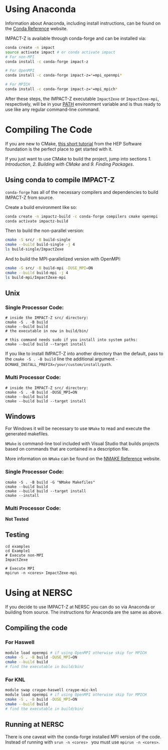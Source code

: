# Using Anaconda

Information about Anaconda, including install instructions, can be found on the [Conda Reference](https://docs.conda.io/projects/conda/en/latest/) website.

IMPACT-Z is available through conda-forge and can be installed via:
```bash
conda create -n impact
source activate impact # or conda activate impact
# For non-MPI
conda install -c conda-forge impact-z

# For OpenMPI
conda install -c conda-forge impact-z=*=mpi_openmpi*

# For MPICH
conda install -c conda-forge impact-z=*=mpi_mpich*
```
After these steps, the IMPACT-Z executable `ImpactZexe` or `ImpactZexe-mpi`, respectively, will be in your [PATH](https://en.wikipedia.org/wiki/PATH_(variable)) environment variable and is thus ready to use like any regular command-line command.

# Compiling The Code

If you are new to CMake, [this short tutorial](https://hsf-training.github.io/hsf-training-cmake-webpage/) from the HEP Software foundation is the perfect place to get started with it.

If you just want to use CMake to build the project, jump into sections *1. Introduction*, *2. Building with CMake* and *9. Finding Packages*.

## Using conda to compile IMPACT-Z

`conda-forge` has all of the necessary compilers and dependencies to build IMPACT-Z from source.

Create a build environment like so:

```bash
conda create -n impactz-build -c conda-forge compilers cmake openmpi
conda activate impactz-build
```

Then to build the non-parallel version:

```bash
cmake -S src/ -B build-single
cmake --build build-single -j 4
ls build-single/ImpactZexe
```

And to build the MPI-parallelized version with OpenMPI:

```bash
cmake -S src/ -B build-mpi -DUSE_MPI=ON
cmake --build build-mpi -j 4
ls build-mpi/ImpactZexe-mpi
```

## Unix

### Single Processor Code:

```shell script
# inside the IMPACT-Z src/ directory:
cmake -S . -B build
cmake --build build
# the executable in now in build/bin/

# this command needs sudo if you install into system paths:
cmake --build build --target install
```
If you like to install IMPACT-Z into another directory than the default, pass to the `cmake -S . -B build` line the additional argument `-DCMAKE_INSTALL_PREFIX=/your/custom/install/path`.

### Multi Processor Code:

```shell script
# inside the IMPACT-Z src/ directory:
cmake -S . -B build -DUSE_MPI=ON
cmake --build build
cmake --build build --target install
```

## Windows

For Windows it will be necessary to use `NMake` to read and execute the generated makefiles.

`NMake` is command-line tool included with Visual Studio that builds projects based on commands that are contained in a description file.

More information on `NMake` can be found on the [NMAKE Reference](https://docs.microsoft.com/en-us/cpp/build/reference/nmake-reference?view=msvc-160) website.

### Single Processor Code:

```shell script
cmake -S . -B build -G "NMake Makefiles"
cmake --build build
cmake --build build --target install
cmake --install
```

### Multi Processor Code:

**Not Tested**


## Testing

```shell script
cd examples
cd Example1
# Execute non-MPI
ImpactZexe

# Execute MPI
mpirun -n <cores> ImpactZexe-mpi
```

# Using at NERSC

If you decide to use IMPACT-Z at NERSC you can do so via Anaconda or building from source.
The instructions for Anaconda are the same as above.

## Compiling the code

### For Haswell
```bash
module load openmpi # if using OpenMPI otherwise skip for MPICH
cmake -S . -B build -DUSE_MPI=ON
cmake --build build
# find the executable in build/bin/
```

### For KNL
```bash
module swap craype-haswell craype-mic-knl
module load openmpi # if using OpenMPI otherwise skip for MPICH
cmake -S . -B build -DUSE_MPI=ON
cmake --build build
# find the executable in build/bin/
```

## Running at NERSC

There is one caveat with the conda-forge installed MPI version of the code.
Instead of running with `srun -n <cores> ` you must use `mpirun -n <cores>`.
